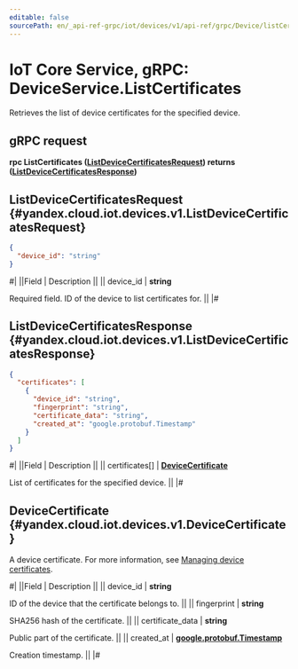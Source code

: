 ```yaml
---
editable: false
sourcePath: en/_api-ref-grpc/iot/devices/v1/api-ref/grpc/Device/listCertificates.md
---
```


# IoT Core Service, gRPC: DeviceService.ListCertificates

Retrieves the list of device certificates for the specified device.

## gRPC request

**rpc ListCertificates ([ListDeviceCertificatesRequest](#yandex.cloud.iot.devices.v1.ListDeviceCertificatesRequest)) returns ([ListDeviceCertificatesResponse](#yandex.cloud.iot.devices.v1.ListDeviceCertificatesResponse))**

## ListDeviceCertificatesRequest {#yandex.cloud.iot.devices.v1.ListDeviceCertificatesRequest}

```json
{
  "device_id": "string"
}
```

#|
||Field | Description ||
|| device_id | **string**

Required field. ID of the device to list certificates for. ||
|#

## ListDeviceCertificatesResponse {#yandex.cloud.iot.devices.v1.ListDeviceCertificatesResponse}

```json
{
  "certificates": [
    {
      "device_id": "string",
      "fingerprint": "string",
      "certificate_data": "string",
      "created_at": "google.protobuf.Timestamp"
    }
  ]
}
```

#|
||Field | Description ||
|| certificates[] | **[DeviceCertificate](#yandex.cloud.iot.devices.v1.DeviceCertificate)**

List of certificates for the specified device. ||
|#

## DeviceCertificate {#yandex.cloud.iot.devices.v1.DeviceCertificate}

A device certificate. For more information, see [Managing device certificates](/docs/iot-core/operations/certificates/device-certificates).

#|
||Field | Description ||
|| device_id | **string**

ID of the device that the certificate belongs to. ||
|| fingerprint | **string**

SHA256 hash of the certificate. ||
|| certificate_data | **string**

Public part of the certificate. ||
|| created_at | **[google.protobuf.Timestamp](https://developers.google.com/protocol-buffers/docs/reference/google.protobuf#timestamp)**

Creation timestamp. ||
|#
